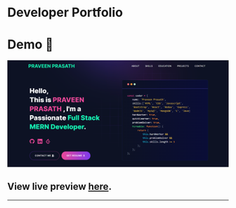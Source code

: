 <p align="center" width="100%">
    <img height="100" src="">
</p>

# Developer Portfolio


# Demo :movie_camera:

![](./public/image/screen.png)

## View live preview [here](https://praveenprasath.netlify.app/).

---
